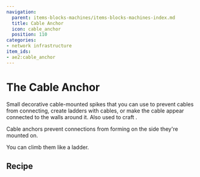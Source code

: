 ```yaml
---
navigation:
  parent: items-blocks-machines/items-blocks-machines-index.md
  title: Cable Anchor
  icon: cable_anchor
  position: 110
categories:
- network infrastructure
item_ids:
- ae2:cable_anchor
---
```


# The Cable Anchor

<GameScene zoom="6" background="transparent">
  <ImportStructure src="../assets/assemblies/cable_anchor.snbt" />
  <IsometricCamera yaw="195" pitch="30" />
</GameScene>

Small decorative cable-mounted spikes that you can use to prevent cables from connecting, create ladders with cables, or make the cable appear
connected to the walls around it. Also used to craft <ItemLink id="facade" />.

Cable anchors prevent connections from forming on the side they're mounted on.

You can climb them like a ladder.

## Recipe

<RecipeFor id="cable_anchor" />
